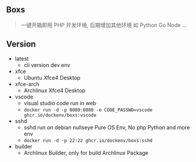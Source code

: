 ## Boxs
> 一键开箱即用 PHP 开发环境, 后期增加其他环境 如 Python Go Node ...

## Version
- latest
  - cli version dev env
- xfce
  - Ubuntu Xfce4 Desktop
- xfce-arch
  - Archlinux Xfce4 Desktop
- vscode
  - visual studio code run in web
  - `docker run -d -p 8080:8080 -e CODE_PASSWD=vscode ghcr.io/dockenv/boxs:vscode`
- sshd
  - sshd run on debian nullseye Pure OS Env, No php Python and more env
  - `docker run -d -p 22:22 ghcr.io/dockenv/boxs:sshd`
- builder
  - Archlinux Builder, only for build Archlinux Package

